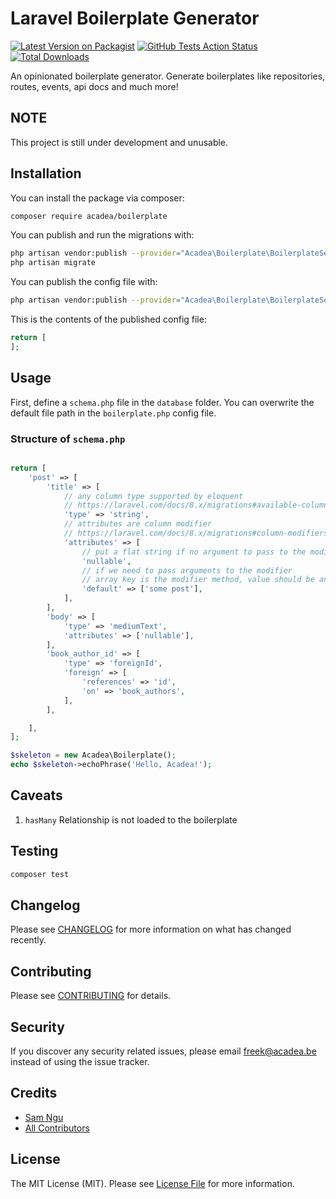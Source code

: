 # Laravel Boilerplate Generator

[![Latest Version on Packagist](https://img.shields.io/packagist/v/acadea/laravel-boilerplate-generator.svg?style=flat-square)](https://packagist.org/packages/acadea/laravel-boilerplate-generator)
[![GitHub Tests Action Status](https://img.shields.io/github/workflow/status/acadea/laravel-boilerplate-generator/run-tests?label=tests)](https://github.com/acadea/laravel-boilerplate-generator/actions?query=workflow%3Arun-tests+branch%3Amaster)
[![Total Downloads](https://img.shields.io/packagist/dt/acadea/laravel-boilerplate-generator.svg?style=flat-square)](https://packagist.org/packages/acadea/laravel-boilerplate-generator)

An opinionated boilerplate generator. Generate boilerplates like repositories, routes, events, api docs and much more!

## NOTE

This project is still under development and unusable.

## Installation

You can install the package via composer:

```bash
composer require acadea/boilerplate
```

You can publish and run the migrations with:

```bash
php artisan vendor:publish --provider="Acadea\Boilerplate\BoilerplateServiceProvider" --tag="migrations"
php artisan migrate
```

You can publish the config file with:

```bash
php artisan vendor:publish --provider="Acadea\Boilerplate\BoilerplateServiceProvider" --tag="config"
```

This is the contents of the published config file:

```php
return [
];
```

## Usage

First, define a `schema.php` file in the `database` folder. You can overwrite the default file path in
the `boilerplate.php` config file.

### Structure of `schema.php`

```php

return [
    'post' => [
        'title' => [
            // any column type supported by eloquent
            // https://laravel.com/docs/8.x/migrations#available-column-types
            'type' => 'string', 
            // attributes are column modifier  
            // https://laravel.com/docs/8.x/migrations#column-modifiers
            'attributes' => [
                // put a flat string if no argument to pass to the modifier
                'nullable',  
                // if we need to pass arguments to the modifier
                // array key is the modifier method, value should be an array of arguments value to pass to the modifier
                'default' => ['some post'],   
            ], 
        ],
        'body' => [
            'type' => 'mediumText',
            'attributes' => ['nullable'],
        ],
        'book_author_id' => [
            'type' => 'foreignId',
            'foreign' => [
                'references' => 'id',
                'on' => 'book_authors',
            ],
        ],

    ],
];
```

``` php
$skeleton = new Acadea\Boilerplate();
echo $skeleton->echoPhrase('Hello, Acadea!');
```

## Caveats

1. `hasMany` Relationship is not loaded to the boilerplate

## Testing

``` bash
composer test
```

## Changelog

Please see [CHANGELOG](CHANGELOG.md) for more information on what has changed recently.

## Contributing

Please see [CONTRIBUTING](CONTRIBUTING.md) for details.

## Security

If you discover any security related issues, please email freek@acadea.be instead of using the issue tracker.

## Credits

- [Sam Ngu](https://github.com/sam-ngu)
- [All Contributors](../../contributors)

## License

The MIT License (MIT). Please see [License File](LICENSE.md) for more information.
